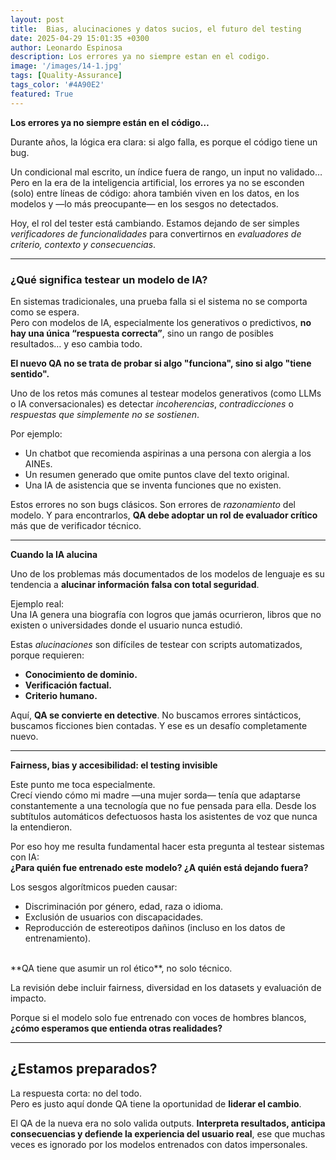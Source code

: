 ```yaml
---
layout: post
title:  Bias, alucinaciones y datos sucios, el futuro del testing
date: 2025-04-29 15:01:35 +0300
author: Leonardo Espinosa
description: Los errores ya no siempre estan en el codigo. 
image: '/images/14-1.jpg'
tags: [Quality-Assurance]
tags_color: '#4A90E2'
featured: True
---
```


**Los errores ya no siempre están en el código…**

Durante años, la lógica era clara: si algo falla, es porque el código tiene un bug.  

Un condicional mal escrito, un índice fuera de rango, un input no validado…  
Pero en la era de la inteligencia artificial, los errores ya no se esconden (solo) entre líneas de código: ahora también viven en los datos, en los modelos y —lo más preocupante— en los sesgos no detectados.

Hoy, el rol del tester está cambiando. Estamos dejando de ser simples *verificadores de funcionalidades* para convertirnos en *evaluadores de criterio, contexto y consecuencias*.  

---

### ¿Qué significa testear un modelo de IA?

En sistemas tradicionales, una prueba falla si el sistema no se comporta como se espera.  
Pero con modelos de IA, especialmente los generativos o predictivos, **no hay una única “respuesta correcta”**, sino un rango de posibles resultados… y eso cambia todo.

**El nuevo QA no se trata de probar si algo "funciona", sino si algo "tiene sentido".**

Uno de los retos más comunes al testear modelos generativos (como LLMs o IA conversacionales) es detectar *incoherencias*, *contradicciones* o *respuestas que simplemente no se sostienen*.

Por ejemplo:
- Un chatbot que recomienda aspirinas a una persona con alergia a los AINEs.
- Un resumen generado que omite puntos clave del texto original.
- Una IA de asistencia que se inventa funciones que no existen.

Estos errores no son bugs clásicos. Son errores de *razonamiento* del modelo. Y para encontrarlos, **QA debe adoptar un rol de evaluador crítico** más que de verificador técnico.

---

**Cuando la IA alucina**

Uno de los problemas más documentados de los modelos de lenguaje es su tendencia a **alucinar información falsa con total seguridad**.

Ejemplo real:  
Una IA genera una biografía con logros que jamás ocurrieron, libros que no existen o universidades donde el usuario nunca estudió.

Estas *alucinaciones* son difíciles de testear con scripts automatizados, porque requieren:
- **Conocimiento de dominio.**
- **Verificación factual.**
- **Criterio humano.**

Aquí, **QA se convierte en detective**. No buscamos errores sintácticos, buscamos ficciones bien contadas. Y ese es un desafío completamente nuevo.

---

**Fairness, bias y accesibilidad: el testing invisible**

Este punto me toca especialmente.  
Crecí viendo cómo mi madre —una mujer sorda— tenía que adaptarse constantemente a una tecnología que no fue pensada para ella. Desde los subtítulos automáticos defectuosos hasta los asistentes de voz que nunca la entendieron.

Por eso hoy me resulta fundamental hacer esta pregunta al testear sistemas con IA:  
**¿Para quién fue entrenado este modelo? ¿A quién está dejando fuera?**

Los sesgos algorítmicos pueden causar:
- Discriminación por género, edad, raza o idioma.
- Exclusión de usuarios con discapacidades.
- Reproducción de estereotipos dañinos (incluso en los datos de entrenamiento).

<br>
**QA tiene que asumir un rol ético**, no solo técnico.

La revisión debe incluir fairness, diversidad en los datasets y evaluación de impacto.

Porque si el modelo solo fue entrenado con voces de hombres blancos, **¿cómo esperamos que entienda otras realidades?**

---

## ¿Estamos preparados?

La respuesta corta: no del todo.  
Pero es justo aquí donde QA tiene la oportunidad de **liderar el cambio**.

El QA de la nueva era no solo valida outputs. **Interpreta resultados, anticipa consecuencias y defiende la experiencia del usuario real**, ese que muchas veces es ignorado por los modelos entrenados con datos impersonales.

